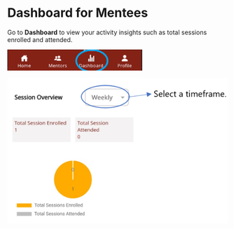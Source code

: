 # Dashboard for Mentees

Go to **Dashboard** to view your activity insights such as total sessions enrolled and attended. 

![](media/dashboard-icon.png)

![](media/mentee-dashboard.PNG)